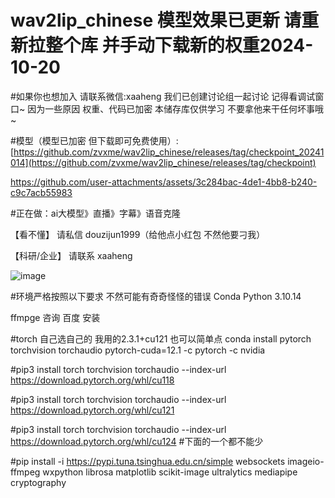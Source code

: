 # wav2lip_chinese 模型效果已更新 请重新拉整个库 并手动下载新的权重2024-10-20

#如果你也想加入 请联系微信:xaaheng 我们已创建讨论组一起讨论 记得看调试窗口~ 因为一些原因 权重、代码已加密 本储存库仅供学习 不要拿他来干任何坏事哦~

#模型（模型已加密 但下载即可免费使用）: [https://github.com/zvxme/wav2lip_chinese/releases/tag/checkpoint_20241014](https://github.com/zvxme/wav2lip_chinese/releases/tag/checkpoint)



https://github.com/user-attachments/assets/3c284bac-4de1-4bb8-b240-c9c7acb55983


#正在做：ai大模型》直播》字幕》语音克隆

【看不懂】 请私信 douzijun1999（给他点小红包 不然他要刁我）

【科研/企业】 请联系 xaaheng


![image](https://github.com/user-attachments/assets/2f83a491-3042-4280-89fa-5284abfa9465)



#环境严格按照以下要求 不然可能有奇奇怪怪的错误
Conda Python 3.10.14

ffmpge 咨询 百度 安装

#torch 自己选自己的 我用的2.3.1+cu121 也可以简单点 conda install pytorch torchvision torchaudio pytorch-cuda=12.1 -c pytorch -c nvidia

#pip3 install torch torchvision torchaudio --index-url https://download.pytorch.org/whl/cu118

#pip3 install torch torchvision torchaudio --index-url https://download.pytorch.org/whl/cu121

#pip3 install torch torchvision torchaudio --index-url https://download.pytorch.org/whl/cu124
#下面的一个都不能少

#pip install -i https://pypi.tuna.tsinghua.edu.cn/simple  websockets imageio-ffmpeg wxpython librosa matplotlib scikit-image ultralytics mediapipe  cryptography


